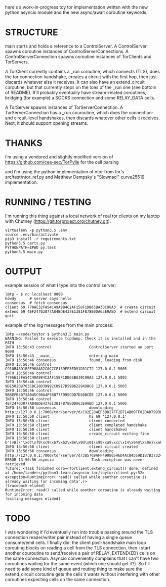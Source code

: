 here's a work-in-progress toy tor implementation written with the new python
asyncio module and the new async/await coroutine keywords.

# STRUCTURE
main starts and holds a reference to a ControlServer.
A ControlServer spawns coroutine instances of ControlServerConnections.
A ControlServerConnection spawns coroutine instances of TorClients and TorServers.

A TorClient currently contains a _run coroutine, which connects (TLS), does the
tor connection handshake, creates a circuit with the first hop, then just
discards whatever else it receives. It can also have an extend_circuit
coroutine, but that currently steps on the toes of the _run one (see bottom of
README). It'll probably eventually have stream-related coroutines, bridging
(for example) a SOCKS connection and some RELAY_DATA cells.

A TorServer spawns instances of TorServerConnection. A TorServerConnection has
a _run couroutine, which does the connection- and circuit-level handshakes,
then discards whatever other cells it receives. Next, it should support opening
streams.

# THANKS
i'm using a vendored and slightly modified version of
https://github.com/cea-sec/TorPylle for the cell parsing

and i'm using the python implementation of ntor from tor's src/test/ntor_ref.py
and Matthew Dempsky's "Slownacl" curve25519 implementation.

# RUNNING / TESTING
I'm running this thing against a local network of real tor clients on my laptop
with Chutney (https://git.torproject.org/chutney.git).

```
virtualenv -p python3.5 .env
source .env/bin/activate
pip3 install -r requirements.txt
python3.5 certs.py
PYTHONPATH=$PWD py.test
python3.5 main.py
```

# OUTPUT
example session of what I type into the control server:
```
l@tp ~ $ nc localhost 9090
howdy      # server says hello
consensus  # fetch consensus
client 69 770AE32FA54C49A984C2AF158F1DB65BA30C98A3  # create circuit
extend 69 4EF24703077A84BDE437E1381F878E0DA63E9AED  # extend circuit
quit
```

example of the log messages from the main process:
```
l@tp ~/code/toytor $ python3.5 main.py
WARNING: Failed to execute tcpdump. Check it is installed and in the PATH
INFO 13:50:43 control                 ControlServer started on port 9090
INFO 13:50:43 __main__                entering main
INFO 13:50:46 consensus               found, loading from disk
INFO 13:50:46 control                 C910B4891BFE908A82C0C7CF139EE3ED91D31C72 127.0.0.1 5005
INFO 13:50:46 control                 770AE32FA54C49A984C2AF158F1DB65BA30C98A3 127.0.0.1 5002
INFO 13:50:46 control                 9DE50209703CDC28D39992C8917D59B62294D8C8 127.0.0.1 5003
INFO 13:50:46 control                 9BBEFB3073A045C90A4F5BB77F995CDD7D30BCEE 127.0.0.1 5009
INFO 13:50:46 control                 4EF24703077A84BDE437E1381F878E0DA63E9AED 127.0.0.1 5006
INFO 13:50:50 consensus               downloading http://127.0.0.1:7000/tor/server/d/C82E284EF3B827FF2B714B09FF82DAD79930616A
INFO 13:50:50 client                  hi 69 '127.0.0.1'
INFO 13:50:50 client                  client connected
INFO 13:50:50 client                  client completed handshake
INFO 13:50:50 client                  client handshaked
INFO 13:50:50 client                  create_circuit exiting fine
INFO 13:50:50 client                  b')vB[\'\xd7\xf0\xc9\xb7\xb2\x8e\x9d\x01\x99\xa9\xcc\x14\x94@\xa0e}\xa8\xae\xee\xc4\xf2c\xff\xa28\xff\xc7\xf5I\xcaN\x11\xf4\x88\xdd\x1a4M\x10\x07\xf0\xed\x17\xf0\x16`\xc4\xbe\x87"\x8e^\x96\xa2<\x90\xa5C4#zl\xee\x05\xe5n'
INFO 13:50:50 client                  client circuit created
INFO 13:50:56 consensus               downloading http://127.0.0.1:7000/tor/server/d/3B5769AFF49980546D4AC84569D1B7B37324C1CB
ERROR 13:50:56 asyncio                 Task exception was never retrieved
future: <Task finished coro=<TorClient.extend_circuit() done, defined at /home/landers/python3-learn/asyncio-tor/toytor/client.py:52> exception=RuntimeError('read() called while another coroutine is already waiting for incoming data',)>
[traceback elided]
RuntimeError: read() called while another coroutine is already waiting for incoming data
[exiting messages elided]
```

# TODO
I was wondering if I'd eventually run into trouble passing around the TLS
connection reader/writer pair instead of having a single queue consume/emit
cells. I finally did: the client post-handshake main loop corouting blocks on
reading a cell from the TLS connection, then I start another couroutine to
send/receive a pair of RELAY_EXTEND{ED} cells on the same connection. Asyncio
conveniently complains that I can't have two coroutines waiting for the same
event (which one should get it?). So I'll need to add some kind of queue and
routing thing to make sure the extend_circuit coroutine gets the cells it wants
without interfering with other coroutines expecting cells on the same
connection.
